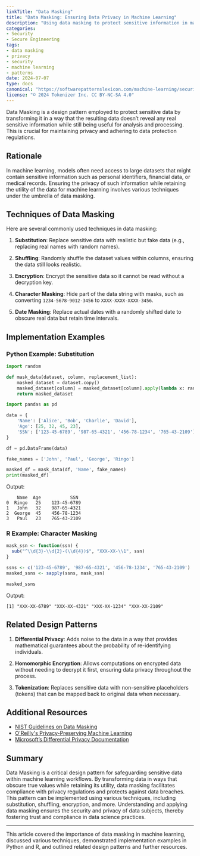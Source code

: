```yaml
---
linkTitle: "Data Masking"
title: "Data Masking: Ensuring Data Privacy in Machine Learning"
description: "Using data masking to protect sensitive information in machine learning while maintaining data utility."
categories:
- Security
- Secure Engineering
tags:
- data masking
- privacy
- security
- machine learning
- patterns
date: 2024-07-07
type: docs
canonical: "https://softwarepatternslexicon.com/machine-learning/security/secure-engineering/data-masking"
license: "© 2024 Tokenizer Inc. CC BY-NC-SA 4.0"
---
```



Data Masking is a design pattern employed to protect sensitive data by transforming it in a way that the resulting data doesn’t reveal any real sensitive information while still being useful for analysis and processing. This is crucial for maintaining privacy and adhering to data protection regulations.

## Rationale

In machine learning, models often need access to large datasets that might contain sensitive information such as personal identifiers, financial data, or medical records. Ensuring the privacy of such information while retaining the utility of the data for machine learning involves various techniques under the umbrella of data masking.

## Techniques of Data Masking

Here are several commonly used techniques in data masking:

1. **Substitution**: Replace sensitive data with realistic but fake data (e.g., replacing real names with random names).

2. **Shuffling**: Randomly shuffle the dataset values within columns, ensuring the data still looks realistic.

3. **Encryption**: Encrypt the sensitive data so it cannot be read without a decryption key.

4. **Character Masking**: Hide part of the data string with masks, such as converting `1234-5678-9012-3456` to `XXXX-XXXX-XXXX-3456`.

5. **Date Masking**: Replace actual dates with a randomly shifted date to obscure real data but retain time intervals.

## Implementation Examples

### Python Example: Substitution

```python
import random

def mask_data(dataset, column, replacement_list):
    masked_dataset = dataset.copy()
    masked_dataset[column] = masked_dataset[column].apply(lambda x: random.choice(replacement_list))
    return masked_dataset

import pandas as pd

data = {
    'Name': ['Alice', 'Bob', 'Charlie', 'David'],
    'Age': [25, 32, 45, 23],
    'SSN': ['123-45-6789', '987-65-4321', '456-78-1234', '765-43-2109']
}

df = pd.DataFrame(data)

fake_names = ['John', 'Paul', 'George', 'Ringo']

masked_df = mask_data(df, 'Name', fake_names)
print(masked_df)
```

Output:
```
    Name  Age           SSN
0  Ringo   25    123-45-6789
1   John   32    987-65-4321
2  George  45    456-78-1234
3   Paul   23    765-43-2109
```

### R Example: Character Masking

```R
mask_ssn <- function(ssn) {
  sub("^\\d{3}-\\d{2}-(\\d{4})$", "XXX-XX-\\1", ssn)
}

ssns <- c('123-45-6789', '987-65-4321', '456-78-1234', '765-43-2109')
masked_ssns <- sapply(ssns, mask_ssn)

masked_ssns
```

Output:
```
[1] "XXX-XX-6789" "XXX-XX-4321" "XXX-XX-1234" "XXX-XX-2109"
```

## Related Design Patterns

1. **Differential Privacy**: Adds noise to the data in a way that provides mathematical guarantees about the probability of re-identifying individuals.

2. **Homomorphic Encryption**: Allows computations on encrypted data without needing to decrypt it first, ensuring data privacy throughout the process.

3. **Tokenization**: Replaces sensitive data with non-sensitive placeholders (tokens) that can be mapped back to original data when necessary.

## Additional Resources

- [NIST Guidelines on Data Masking](https://nvlpubs.nist.gov/nistpubs/Legacy/SP/nistspecialpublication800-188.pdf)
- [O'Reilly's Privacy-Preserving Machine Learning](https://www.oreilly.com/library/view/privacy-preserving-machine/9781492058266/)
- [Microsoft’s Differential Privacy Documentation](https://docs.microsoft.com/en-us/azure/machine-learning/concept-differential-privacy)

## Summary

Data Masking is a critical design pattern for safeguarding sensitive data within machine learning workflows. By transforming data in ways that obscure true values while retaining its utility, data masking facilitates compliance with privacy regulations and protects against data breaches. This pattern can be implemented using various techniques, including substitution, shuffling, encryption, and more. Understanding and applying data masking ensures the security and privacy of data subjects, thereby fostering trust and compliance in data science practices.

---

This article covered the importance of data masking in machine learning, discussed various techniques, demonstrated implementation examples in Python and R, and outlined related design patterns and further resources.
